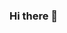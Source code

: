 ### Hi there 👋

<!--
**hktjayaranga/hktjayaranga** is a ✨ _special_ ✨ repository because its `README.md` (this file) appears on your GitHub profile.

Here are some ideas to get you started:

- 🌱 I’m currently learning at the University of Ruhuna.
- 👯 I’m looking to collaborate on different types of projects.
- 💬 Ask me about GitHub.
- 📫 How to reach me: www.linkedin.com/in/thilina-jayaranga-653101261
- 😄 Pronouns: he/him

-->
